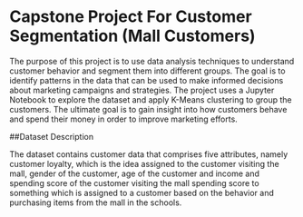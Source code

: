 # Capstone Project For Customer Segmentation (Mall Customers)
The purpose of this project is to use data analysis techniques to understand customer behavior and segment them into different groups. The goal is to identify patterns in the data that can be used to make informed decisions about marketing campaigns and strategies. The project uses a Jupyter Notebook to explore the dataset and apply K-Means clustering to group the customers. The ultimate goal is to gain insight into how customers behave and spend their money in order to improve marketing efforts.

##Dataset Description

The dataset contains customer data that comprises five attributes, namely customer loyalty, which is the idea assigned to the customer visiting the mall, gender of the customer, age of the customer and income and spending score of the customer visiting the mall spending score to something which is assigned to a customer based on the behavior and purchasing items from the mall in the schools.
